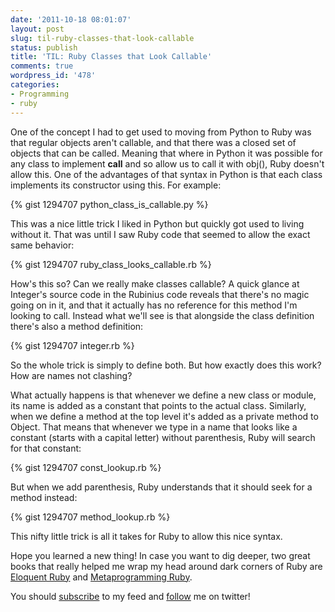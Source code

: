 ```yaml
---
date: '2011-10-18 08:01:07'
layout: post
slug: til-ruby-classes-that-look-callable
status: publish
title: 'TIL: Ruby Classes that Look Callable'
comments: true
wordpress_id: '478'
categories:
- Programming
- ruby
---
```


One of the concept I had to get used to moving from Python to Ruby was that regular objects aren't callable, and that there was a closed set of objects that can be called. Meaning that where in Python it was possible for any class to implement __call__ and so allow us to call it with obj(), Ruby doesn't allow this. One of the advantages of that syntax in Python is that each class implements its constructor using this. For example:

{% gist 1294707 python_class_is_callable.py %}

This was a nice little trick I liked in Python but quickly got used to living without it. That was until I saw Ruby code that seemed to allow the exact same behavior:

{% gist 1294707 ruby_class_looks_callable.rb %}

How's this so? Can we really make classes callable? A quick glance at Integer's source code in the Rubinius code reveals that there's no magic going on in it, and that it actually has no reference for this method I'm looking to call. Instead what we'll see is that alongside the class definition there's also a method definition:

{% gist 1294707 integer.rb %}

So the whole trick is simply to define both. But how exactly does this work? How are names not clashing?

What actually happens is that whenever we define a new class or module, its name is added as a constant that points to the actual class. Similarly, when we define a method at the top level it's added as a private method to Object. That means that whenever we type in a name that looks like a constant (starts with a capital letter) without parenthesis, Ruby will search for that constant:

{% gist 1294707 const_lookup.rb %}

But when we add parenthesis, Ruby understands that it should seek for a method instead:

{% gist 1294707 method_lookup.rb %}

This nifty little trick is all it takes for Ruby to allow this nice syntax.

Hope you learned a new thing! In case you want to dig deeper, two great books that really helped me wrap my head around dark corners of Ruby are [Eloquent Ruby](http://www.amazon.com/gp/product/0321584104/ref=as_li_qf_sp_asin_il_tl?ie=UTF8&tag=thcodu02-20&linkCode=as2&camp=1789&creative=9325&creativeASIN=0321584104) and [Metaprogramming Ruby](http://www.amazon.com/gp/product/1934356476/ref=as_li_qf_sp_asin_il_tl?ie=UTF8&tag=thcodu02-20&linkCode=as2&camp=1789&creative=9325&creativeASIN=1934356476).

You should [subscribe](http://feeds.feedburner.com/TheCodeDump) to my feed and [follow](http://twitter.com/avivby) me on twitter!
